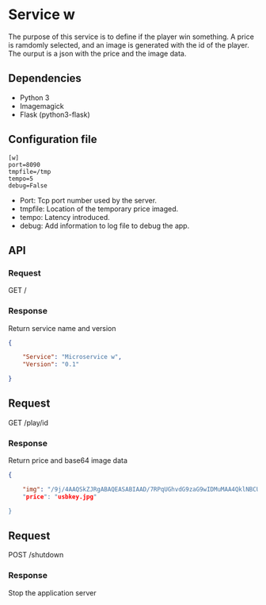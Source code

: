 # Service w

The purpose of this service is to define if the player win something.
A price is ramdomly selected, and an image is generated with the id of the player.
The ourput is a json with the price and the image data.

## Dependencies

- Python 3
- Imagemagick
- Flask (python3-flask)

## Configuration file

```
[w]
port=8090
tmpfile=/tmp
tempo=5
debug=False
```

* Port: Tcp port number used by the server.
* tmpfile: Location of the temporary price imaged.
* tempo: Latency introduced.
* debug: Add information to log file to debug the app.

## API

### Request
GET /

### Response

Return service name and version

```json
{

    "Service": "Microservice w",
    "Version": "0.1"

}
```

## Request
GET /play/id

### Response

Return price and base64 image data

```json
{

    "img": "/9j/4AAQSkZJRgABAQEASABIAAD/7RPqUGhvdG9zaG9wIDMuMAA4QklNBCUAAAAAABAAAAAAAAAAAAAAAAAAAAAAOEJJTQPtAAAAAAAQAEgAAAABAAIASAAAAAEAAjhCSU0EJgAAAAAADgAAAAAAAAAAAAA/gAAAOEJJTQQNAAAAAAAEAAAAHjh...
    "price": "usbkey.jpg"

}
```

## Request
POST /shutdown

### Response

Stop the application server

